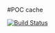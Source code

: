 #POC cache

[![Build Status](https://secure.travis-ci.org/php-output-cache/cache.png?branch=master)](http://travis-ci.org/php-output-cache/cache)
